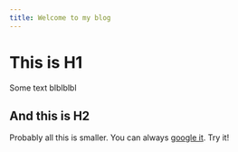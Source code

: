 ```yaml
---
title: Welcome to my blog
---
```

# This is H1

Some text blblblbl

## And this is H2

Probably all this is smaller. You can always [google it](www.google.com). Try it!
